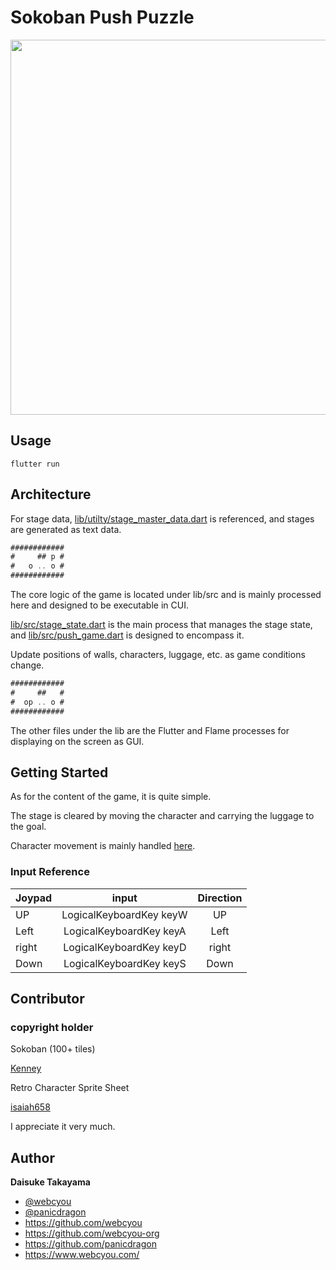 # Sokoban Push Puzzle

<img width="600" src="https://user-images.githubusercontent.com/1584153/234482219-4cd323d9-67a0-47b4-af91-87308240276e.gif">

## Usage

```
flutter run
```

## Architecture

For stage data, [lib/utilty/stage_master_data.dart](https://github.com/flame-games/push_puzzle/blob/main/lib/utility/stage_master_data.dart) is referenced, and stages are generated as text data.

```dart
############
#     ## p #
#   o .. o #
############
```

The core logic of the game is located under lib/src and is mainly processed here and designed to be executable in CUI.

[lib/src/stage_state.dart](https://github.com/flame-games/push_puzzle/blob/main/lib/src/stage_state.dart) is the main process that manages the stage state, and [lib/src/push_game.dart](https://github.com/flame-games/push_puzzle/blob/main/lib/src/push_game.dart) is designed to encompass it.

Update positions of walls, characters, luggage, etc. as game conditions change.

```dart
############
#     ##   #
#  op .. o #
############
```

The other files under the lib are the Flutter and Flame processes for displaying on the screen as GUI.

## Getting Started

As for the content of the game, it is quite simple.

The stage is cleared by moving the character and carrying the luggage to the goal.

Character movement is mainly handled [here](https://github.com/flame-games/player_move).


### Input Reference

| Joypad | input | Direction |
| -------------- |:------------:|:------------:|
| UP     | LogicalKeyboardKey keyW | UP    |
| Left   | LogicalKeyboardKey keyA | Left  |
| right  | LogicalKeyboardKey keyD | right |
| Down   | LogicalKeyboardKey keyS | Down  |


## Contributor

### copyright holder

Sokoban (100+ tiles)

[Kenney](https://opengameart.org/content/sokoban-100-tiles)

Retro Character Sprite Sheet

[isaiah658](https://openclipart.org/detail/248259/retro-character-sprite-sheet)

I appreciate it very much.

## Author

**Daisuke Takayama**

-   [@webcyou](https://twitter.com/webcyou)
-   [@panicdragon](https://twitter.com/panicdragon)
-   <https://github.com/webcyou>
-   <https://github.com/webcyou-org>
-   <https://github.com/panicdragon>
-   <https://www.webcyou.com/>
